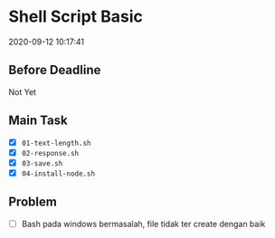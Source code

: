 # Shell Script Basic
2020-09-12 10:17:41
## Before Deadline
Not Yet
## Main Task
- [x] `01-text-length.sh` 
- [x] `02-response.sh`
- [x] `03-save.sh` 
- [x] `04-install-node.sh`
## Problem
- [ ] Bash pada windows bermasalah, file tidak ter create dengan baik

